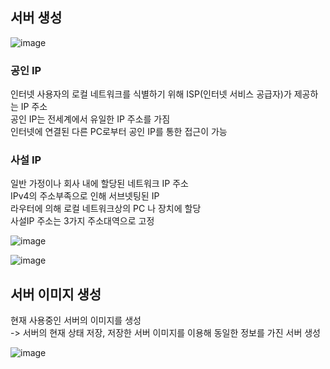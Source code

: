 서버 생성
------
![image](https://github.com/RyuJiye/NCP-WIL/assets/90456695/e5902043-ad39-4ae3-b17f-5fb6fcfa9a58)
### 공인 IP
인터넷 사용자의 로컬 네트워크를 식별하기 위해 ISP(인터넷 서비스 공급자)가 제공하는 IP 주소   
공인 IP는 전세계에서 유일한 IP 주소를 가짐     
인터넷에 연결된 다른 PC로부터 공인 IP를 통한 접근이 가능

### 사설 IP
일반 가정이나 회사 내에 할당된 네트워크 IP 주소     
IPv4의 주소부족으로 인해 서브넷팅된 IP     
라우터에 의해 로컬 네트워크상의 PC 나 장치에 할당    
사설IP 주소는 3가지 주소대역으로 고정   


![image](https://github.com/RyuJiye/NCP-WIL/assets/90456695/7802c9e4-87e4-4a4c-b165-ed2731fa1284)


![image](https://github.com/RyuJiye/NCP-WIL/assets/90456695/1b973fa0-24ba-4a52-9948-80a3e4863aca)

서버 이미지 생성
-----
현재 사용중인 서버의 이미지를 생성   
-> 서버의 현재 상태 저장, 저장한 서버 이미지를 이용해 동일한 정보를 가진 서버 생성

          
![image](https://github.com/RyuJiye/NCP-WIL/assets/90456695/da86aae3-18e4-4e1b-af80-b3d9a37a5800)

